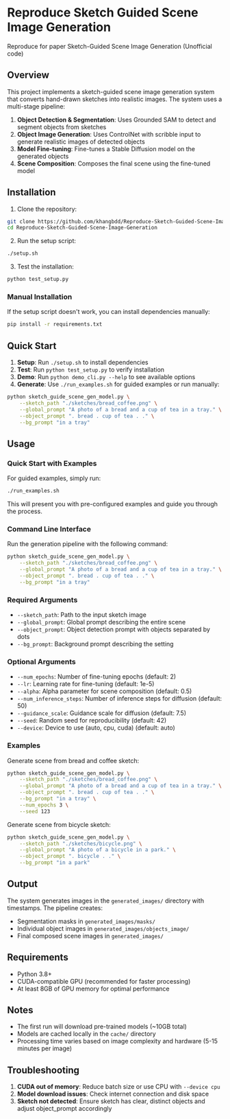 # Reproduce Sketch Guided Scene Image Generation
Reproduce for paper Sketch-Guided Scene Image Generation (Unofficial code)

## Overview
This project implements a sketch-guided scene image generation system that converts hand-drawn sketches into realistic images. The system uses a multi-stage pipeline:

1. **Object Detection & Segmentation**: Uses Grounded SAM to detect and segment objects from sketches
2. **Object Image Generation**: Uses ControlNet with scribble input to generate realistic images of detected objects
3. **Model Fine-tuning**: Fine-tunes a Stable Diffusion model on the generated objects
4. **Scene Composition**: Composes the final scene using the fine-tuned model

## Installation

1. Clone the repository:
```bash
git clone https://github.com/khangbdd/Reproduce-Sketch-Guided-Scene-Image-Generation.git
cd Reproduce-Sketch-Guided-Scene-Image-Generation
```

2. Run the setup script:
```bash
./setup.sh
```

3. Test the installation:
```bash
python test_setup.py
```

### Manual Installation

If the setup script doesn't work, you can install dependencies manually:

```bash
pip install -r requirements.txt
```

## Quick Start

1. **Setup**: Run `./setup.sh` to install dependencies
2. **Test**: Run `python test_setup.py` to verify installation
3. **Demo**: Run `python demo_cli.py --help` to see available options
4. **Generate**: Use `./run_examples.sh` for guided examples or run manually:

```bash
python sketch_guide_scene_gen_model.py \
    --sketch_path "./sketches/bread_coffee.png" \
    --global_prompt "A photo of a bread and a cup of tea in a tray." \
    --object_prompt ". bread . cup of tea . ." \
    --bg_prompt "in a tray"
```

## Usage

### Quick Start with Examples

For guided examples, simply run:
```bash
./run_examples.sh
```

This will present you with pre-configured examples and guide you through the process.

### Command Line Interface

Run the generation pipeline with the following command:

```bash
python sketch_guide_scene_gen_model.py \
    --sketch_path "./sketches/bread_coffee.png" \
    --global_prompt "A photo of a bread and a cup of tea in a tray." \
    --object_prompt ". bread . cup of tea . ." \
    --bg_prompt "in a tray"
```

### Required Arguments

- `--sketch_path`: Path to the input sketch image
- `--global_prompt`: Global prompt describing the entire scene
- `--object_prompt`: Object detection prompt with objects separated by dots
- `--bg_prompt`: Background prompt describing the setting

### Optional Arguments

- `--num_epochs`: Number of fine-tuning epochs (default: 2)
- `--lr`: Learning rate for fine-tuning (default: 1e-5)
- `--alpha`: Alpha parameter for scene composition (default: 0.5)
- `--num_inference_steps`: Number of inference steps for diffusion (default: 50)
- `--guidance_scale`: Guidance scale for diffusion (default: 7.5)
- `--seed`: Random seed for reproducibility (default: 42)
- `--device`: Device to use (auto, cpu, cuda) (default: auto)

### Examples

Generate scene from bread and coffee sketch:
```bash
python sketch_guide_scene_gen_model.py \
    --sketch_path "./sketches/bread_coffee.png" \
    --global_prompt "A photo of a bread and a cup of tea in a tray." \
    --object_prompt ". bread . cup of tea . ." \
    --bg_prompt "in a tray" \
    --num_epochs 3 \
    --seed 123
```

Generate scene from bicycle sketch:
```bash
python sketch_guide_scene_gen_model.py \
    --sketch_path "./sketches/bicycle.png" \
    --global_prompt "A photo of a bicycle in a park." \
    --object_prompt ". bicycle . ." \
    --bg_prompt "in a park"
```

## Output

The system generates images in the `generated_images/` directory with timestamps. The pipeline creates:
- Segmentation masks in `generated_images/masks/`
- Individual object images in `generated_images/objects_image/`
- Final composed scene images in `generated_images/`

## Requirements

- Python 3.8+
- CUDA-compatible GPU (recommended for faster processing)
- At least 8GB of GPU memory for optimal performance

## Notes

- The first run will download pre-trained models (~10GB total)
- Models are cached locally in the `cache/` directory
- Processing time varies based on image complexity and hardware (5-15 minutes per image)

## Troubleshooting

1. **CUDA out of memory**: Reduce batch size or use CPU with `--device cpu`
2. **Model download issues**: Check internet connection and disk space
3. **Sketch not detected**: Ensure sketch has clear, distinct objects and adjust object_prompt accordingly
